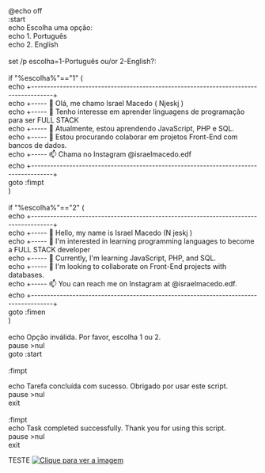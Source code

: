 <p><!---<br>
Desenvolvedor apaixonado em busca de soluções criativas. Comprometido com o aprendizado contínuo e colaboração em projetos inovadores.<br>
Passionate developer on a quest for creative solutions. Committed to continuous learning and collaboration on innovative projects.<br>
@Njeskjarol @Njesk<br>
---><br>
<br>
@echo off<br>
:start<br>
echo Escolha uma opção:<br>
echo 1. Português<br>
echo 2. English<br>
<br>
set /p escolha=1-Português ou/or 2-English?: <br>
<br>
if "%escolha%"=="1" (<br>
echo +-------------------------------------------------------------------------------------+<br>
echo +----- 👋 Olá, me chamo Israel Macedo ( Njeskj )<br>
echo +----- 👀 Tenho interesse em aprender linguagens de programação para ser FULL STACK<br>
echo +----- 🌱 Atualmente, estou aprendendo JavaScript, PHP e SQL.<br>
echo +----- 💞️ Estou procurando colaborar em projetos Front-End com bancos de dados.<br>
echo +----- 📫 Chama no Instagram @israelmacedo.edf<br>
echo +-------------------------------------------------------------------------------------+<br>
    goto :fimpt<br>
)<br>
<br>
if "%escolha%"=="2" (<br>
echo +-------------------------------------------------------------------------------------+<br>
echo +----- 👋 Hello, my name is Israel Macedo (N jeskj )<br>
echo +----- 👀 I'm interested in learning programming languages to become a FULL STACK developer<br>
echo +----- 🌱 Currently, I'm learning JavaScript, PHP, and SQL.<br>
echo +----- 💞️ I'm looking to collaborate on Front-End projects with databases.<br>
echo +----- 📫 You can reach me on Instagram at @israelmacedo.edf.<br>
echo +-------------------------------------------------------------------------------------+<br>
    goto :fimen<br>
)<br>
<br>
echo Opção inválida. Por favor, escolha 1 ou 2.<br>
pause >nul<br>
goto :start<br>
<br>
:fimpt<br>

echo Tarefa concluída com sucesso. Obrigado por usar este script.<br>
pause >nul<br>
exit<br>
<br>
:fimpt<br>
echo Task completed successfully. Thank you for using this script.<br>
pause >nul<br>
exit</p>



TESTE
[![Clique para ver a imagem](https://image.prntscr.com/image/61oI2yPJR0mh.png)](https://prnt.sc/61oI2yPJR0mh)

